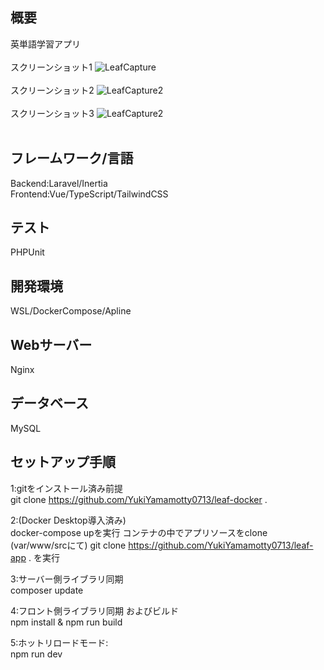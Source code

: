 ## 概要

英単語学習アプリ<br><br>
スクリーンショット1
![LeafCapture](src/img/LeafCapture.png)<br><br>
スクリーンショット2
![LeafCapture2](src/img/LeafCapture2.png)<br><br>
スクリーンショット3
![LeafCapture2](src/img/LeafCapture3.png)<br><br>

## フレームワーク/言語

Backend:Laravel/Inertia<br>
Frontend:Vue/TypeScript/TailwindCSS<br>

## テスト
PHPUnit

## 開発環境
WSL/DockerCompose/Apline

## Webサーバー
Nginx

## データベース
MySQL



## セットアップ手順

1:gitをインストール済み前提<br>
git clone https://github.com/YukiYamamotty0713/leaf-docker .

2:(Docker Desktop導入済み)<br>
docker-compose upを実行
コンテナの中でアプリソースをclone
(var/www/srcにて) git clone https://github.com/YukiYamamotty0713/leaf-app . を実行

3:サーバー側ライブラリ同期<br>
composer update

4:フロント側ライブラリ同期 およびビルド<br>
npm install & npm run build

5:ホットリロードモード:<br>
npm run dev


